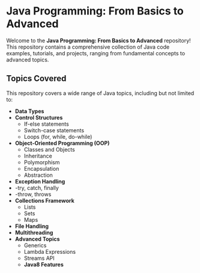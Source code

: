 # Java Programming: From Basics to Advanced

Welcome to the **Java Programming: From Basics to Advanced** repository! This repository contains a comprehensive collection of Java code examples, tutorials, and projects, ranging from fundamental concepts to advanced topics.

## Topics Covered

This repository covers a wide range of Java topics, including but not limited to:

- **Data Types**
- **Control Structures**
  - If-else statements
  - Switch-case statements
  - Loops (for, while, do-while)
- **Object-Oriented Programming (OOP)**
  - Classes and Objects
  - Inheritance
  - Polymorphism
  - Encapsulation
  - Abstraction
- **Exception Handling**
- -try, catch, finally
- -throw, throws
- **Collections Framework**
  - Lists
  - Sets
  - Maps
- **File Handling**
- **Multithreading**
- **Advanced Topics**
  - Generics
  - Lambda Expressions
  - Streams API
  - **Java8 Features**
